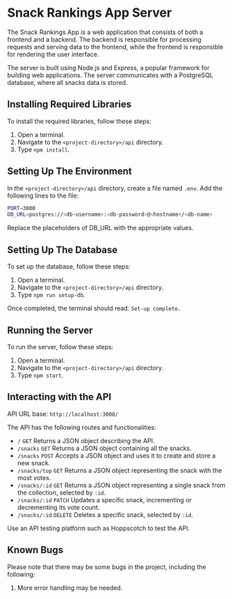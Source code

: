 # Snack Rankings App Server
The Snack Rankings App is a web application that consists of both a frontend and a backend. The backend is responsible for processing requests and serving data to the frontend, while the frontend is responsible for rendering the user interface.

The server is built using Node.js and Express, a popular framework for building web applications. The server communicates with a PostgreSQL database, where all snacks data is stored.

## Installing Required Libraries
To install the required libraries, follow these steps:

1. Open a terminal.
2. Navigate to the `<project-directory>/api` directory.
3. Type `npm install`.

## Setting Up The Environment
In the `<project-directory>/api` directory, create a file named `.env`.
Add the following lines to the file:
```bash
PORT=3000
DB_URL=postgres://<db-username>:<db-password>@<hostname>/<db-name>
```
Replace the placeholders of DB_URL with the appropriate values.

## Setting Up The Database
To set up the database, follow these steps:
1. Open a terminal.
2. Navigate to the `<project-directory>/api` directory.
3. Type `npm run setup-db`.

Once completed, the terminal should read: `Set-up complete.`

## Running the Server
To run the server, follow these steps:

1. Open a terminal.
2. Navigate to the `<project-directory>/api` directory.
3. Type `npm start`.

## Interacting with the API
API URL base: `http://localhost:3000/`

The API has the following routes and functionalities:
- `/`	`GET`	Returns a JSON object describing the API.
- `/snacks`	`GET`	Returns a JSON object containing all the snacks.
- `/snacks`	`POST`	Accepts a JSON object and uses it to create and store a new snack.
- `/snacks/top`	`GET`	Returns a JSON object representing the snack with the most votes.
- `/snacks/:id`	`GET`	Returns a JSON object representing a single snack from the collection, selected by `:id`.
- `/snacks/:id`	`PATCH`	Updates a specific snack, incrementing or decrementing its vote count.
- `/snacks/:id`	`DELETE`	Deletes a specific snack, selected by `:id`.

Use an API testing platform such as Hoppscotch to test the API.

## Known Bugs
Please note that there may be some bugs in the project, including the following:

1. More error handling may be needed.